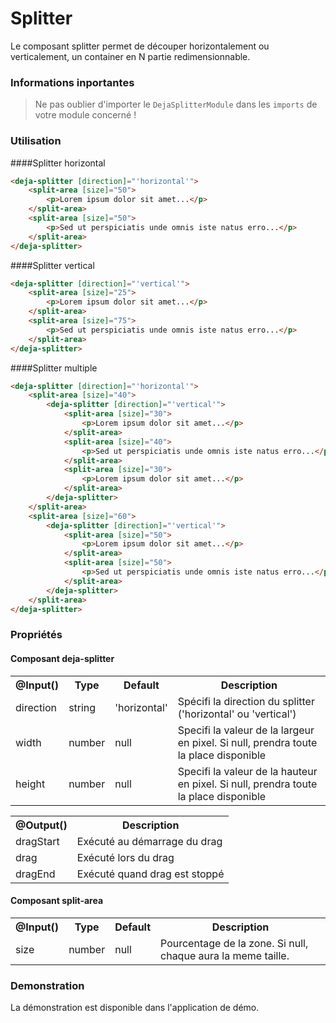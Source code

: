 # Splitter
Le composant splitter permet de découper horizontalement ou verticalement, un container en N partie redimensionnable.

### Informations inportantes
> Ne pas oublier d'importer le `DejaSplitterModule` dans les `imports` de votre module concerné !

### Utilisation 

####Splitter horizontal
```html
<deja-splitter [direction]="'horizontal'">
    <split-area [size]="50">
        <p>Lorem ipsum dolor sit amet...</p>
    </split-area>
    <split-area [size]="50">
        <p>Sed ut perspiciatis unde omnis iste natus erro...</p>
    </split-area>
</deja-splitter>
```

####Splitter vertical
```html
<deja-splitter [direction]="'vertical'">
    <split-area [size]="25">
        <p>Lorem ipsum dolor sit amet...</p>
    </split-area>
    <split-area [size]="75">
        <p>Sed ut perspiciatis unde omnis iste natus erro...</p>
    </split-area>
</deja-splitter>
```

####Splitter multiple
```html
<deja-splitter [direction]="'horizontal'">
    <split-area [size]="40">
        <deja-splitter [direction]="'vertical'">
            <split-area [size]="30">
                <p>Lorem ipsum dolor sit amet...</p>
            </split-area>
            <split-area [size]="40">
                <p>Sed ut perspiciatis unde omnis iste natus erro...</p>
            </split-area>
            <split-area [size]="30">
                <p>Lorem ipsum dolor sit amet...</p>
            </split-area>
        </deja-splitter>
    </split-area>
    <split-area [size]="60">
        <deja-splitter [direction]="'vertical'">
            <split-area [size]="50">
                <p>Lorem ipsum dolor sit amet...</p>
            </split-area>
            <split-area [size]="50">
                <p>Sed ut perspiciatis unde omnis iste natus erro...</p>
            </split-area>
        </deja-splitter>
    </split-area>
</deja-splitter>
```

### Propriétés

#### Composant **deja-splitter**
<table>
    <tr>
        <th>@Input()</th>
        <th>Type</th>
        <th>Default</th>
        <th>Description</th>
    </tr>
    <tr>
        <td>direction</td>
        <td>string</td>
        <td>'horizontal'</td>
        <td>Spécifi la direction du splitter ('horizontal' ou 'vertical')</td>
    </tr>
    <tr>
        <td>width</td>
        <td>number</td>
        <td>null</td>
        <td>Specifi la valeur de la largeur en pixel. Si null, prendra toute la place disponible</td>
    </tr>
    <tr>
        <td>height</td>
        <td>number</td>
        <td>null</td>
        <td>Specifi la valeur de la hauteur en pixel. Si null, prendra toute la place disponible</td>
    </tr>
</table>

<table>
    <tr>
        <th>@Output()</th>
        <th>Description</th>
    </tr>
    <tr>
        <td>dragStart</td>
        <td>Exécuté au démarrage du drag</td>
    </tr>
    <tr>
        <td>drag</td>
        <td>Exécuté lors du drag</td>
    </tr>
    <tr>
        <td>dragEnd</td>
        <td>Exécuté quand drag est stoppé</td>
    </tr>
</table>

#### Composant **split-area**
<table>
    <tr>
        <th>@Input()</th>
        <th>Type</th>
        <th>Default</th>
        <th>Description</th>
    </tr>
    <tr>
        <td>size</td>
        <td>number</td>
        <td>null</td>
        <td>Pourcentage de la zone. Si null, chaque <split-area> aura la meme taille.</td>
    </tr>
</table>

### Demonstration
La démonstration est disponible dans l'application de démo.